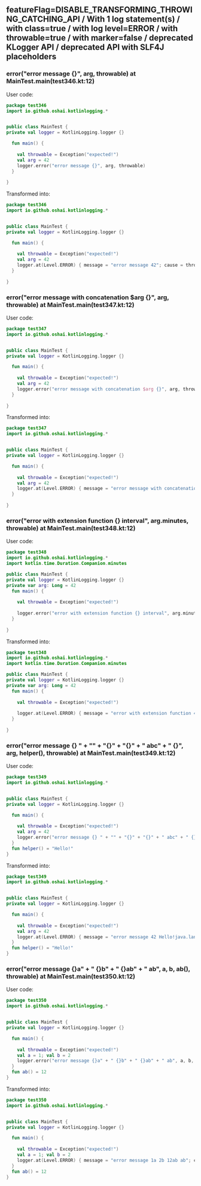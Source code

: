 ## featureFlag=DISABLE_TRANSFORMING_THROWING_CATCHING_API / With 1 log statement(s) / with class=true / with log level=ERROR / with throwable=true / with marker=false / deprecated KLogger API / deprecated API with SLF4J placeholders



###  error("error message {}", arg, throwable) at MainTest.main(test346.kt:12)

User code:
```kotlin
package test346
import io.github.oshai.kotlinlogging.*


public class MainTest {
private val logger = KotlinLogging.logger {}

  fun main() {
    
    val throwable = Exception("expected!")
    val arg = 42
    logger.error("error message {}", arg, throwable)
  }
  
}


```
  
Transformed into:
```kotlin
package test346
import io.github.oshai.kotlinlogging.*


public class MainTest {
private val logger = KotlinLogging.logger {}

  fun main() {
    
    val throwable = Exception("expected!")
    val arg = 42
    logger.at(Level.ERROR) { message = "error message 42"; cause = throwable; internalCompilerData = KLoggingEventBuilder.InternalCompilerData(messageTemplate = ""error message {}"", className = "test346.MainTest", methodName = "main", fileName = "test346.kt", lineNumber = 12)
  }
  
}


```

###  error("error message with concatenation $arg {}", arg, throwable) at MainTest.main(test347.kt:12)

User code:
```kotlin
package test347
import io.github.oshai.kotlinlogging.*


public class MainTest {
private val logger = KotlinLogging.logger {}

  fun main() {
    
    val throwable = Exception("expected!")
    val arg = 42
    logger.error("error message with concatenation $arg {}", arg, throwable)
  }
  
}


```
  
Transformed into:
```kotlin
package test347
import io.github.oshai.kotlinlogging.*


public class MainTest {
private val logger = KotlinLogging.logger {}

  fun main() {
    
    val throwable = Exception("expected!")
    val arg = 42
    logger.at(Level.ERROR) { message = "error message with concatenation 42 42"; cause = throwable; internalCompilerData = KLoggingEventBuilder.InternalCompilerData(messageTemplate = ""error message with concatenation $arg {}"", className = "test347.MainTest", methodName = "main", fileName = "test347.kt", lineNumber = 12)
  }
  
}


```

###  error("error with extension function {} interval", arg.minutes, throwable) at MainTest.main(test348.kt:12)

User code:
```kotlin
package test348
import io.github.oshai.kotlinlogging.*
import kotlin.time.Duration.Companion.minutes

public class MainTest {
private val logger = KotlinLogging.logger {}
private var arg: Long = 42
  fun main() {
    
    val throwable = Exception("expected!")
    
    logger.error("error with extension function {} interval", arg.minutes, throwable)
  }
  
}


```
  
Transformed into:
```kotlin
package test348
import io.github.oshai.kotlinlogging.*
import kotlin.time.Duration.Companion.minutes

public class MainTest {
private val logger = KotlinLogging.logger {}
private var arg: Long = 42
  fun main() {
    
    val throwable = Exception("expected!")
    
    logger.at(Level.ERROR) { message = "error with extension function 42m interval"; cause = throwable; internalCompilerData = KLoggingEventBuilder.InternalCompilerData(messageTemplate = ""error with extension function {} interval"", className = "test348.MainTest", methodName = "main", fileName = "test348.kt", lineNumber = 12)
  }
  
}


```

###  error("error message {} " + "" + "{}" + "{}" + " abc" + " {}", arg, helper(), throwable) at MainTest.main(test349.kt:12)

User code:
```kotlin
package test349
import io.github.oshai.kotlinlogging.*


public class MainTest {
private val logger = KotlinLogging.logger {}

  fun main() {
    
    val throwable = Exception("expected!")
    val arg = 42
    logger.error("error message {} " + "" + "{}" + "{}" + " abc" + " {}", arg, helper(), throwable)
  }
  fun helper() = "Hello!"
}


```
  
Transformed into:
```kotlin
package test349
import io.github.oshai.kotlinlogging.*


public class MainTest {
private val logger = KotlinLogging.logger {}

  fun main() {
    
    val throwable = Exception("expected!")
    val arg = 42
    logger.at(Level.ERROR) { message = "error message 42 Hello!java.lang.Exception: expected! abc {}"; internalCompilerData = KLoggingEventBuilder.InternalCompilerData(messageTemplate = ""error message {} " + "" + "{}" + "{}" + " abc" + " {}"", className = "test349.MainTest", methodName = "main", fileName = "test349.kt", lineNumber = 12)
  }
  fun helper() = "Hello!"
}


```

###  error("error message {}a" + " {}b" + " {}ab" + " ab", a, b, ab(), throwable) at MainTest.main(test350.kt:12)

User code:
```kotlin
package test350
import io.github.oshai.kotlinlogging.*


public class MainTest {
private val logger = KotlinLogging.logger {}

  fun main() {
    
    val throwable = Exception("expected!")
    val a = 1; val b = 2
    logger.error("error message {}a" + " {}b" + " {}ab" + " ab", a, b, ab(), throwable)
  }
  fun ab() = 12
}


```
  
Transformed into:
```kotlin
package test350
import io.github.oshai.kotlinlogging.*


public class MainTest {
private val logger = KotlinLogging.logger {}

  fun main() {
    
    val throwable = Exception("expected!")
    val a = 1; val b = 2
    logger.at(Level.ERROR) { message = "error message 1a 2b 12ab ab"; cause = throwable; internalCompilerData = KLoggingEventBuilder.InternalCompilerData(messageTemplate = ""error message {}a" + " {}b" + " {}ab" + " ab"", className = "test350.MainTest", methodName = "main", fileName = "test350.kt", lineNumber = 12)
  }
  fun ab() = 12
}


```
